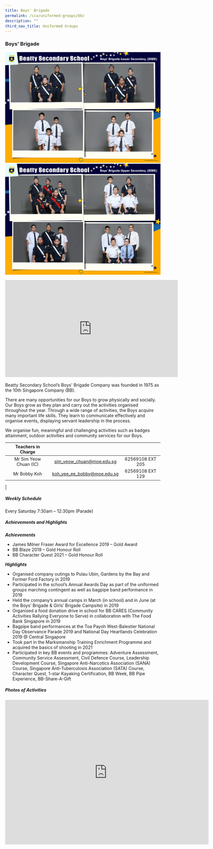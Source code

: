```yaml
---
title: Boys' Brigade
permalink: /cca/uniformed-groups/bb/
description: ""
third_nav_title: Uniformed Groups
---
```

### **Boys' Brigade**
![BB Lower Sec](/images/CCA%202022/boys'-brigade-lower-secondary.png)
<br>
![BB Upper Sec](/images/CCA%202022/boys'-brigade-upper-secondary.png)
		 
<iframe allowfullscreen="" allow="accelerometer; autoplay; clipboard-write; encrypted-media; gyroscope; picture-in-picture" frameborder="0" title="Beatty Secondary School - Boys' Brigade" src="https://www.youtube.com/embed/lfxALpY2TbU" height="315" width="560"></iframe>

Beatty Secondary School’s Boys' Brigade Company was founded in 1975 as the 10th Singapore Company (BB).

There are many opportunities for our Boys to grow physically and socially. Our Boys grow as they plan and carry out the activities organised throughout the year. Through a wide range of activities, the Boys acquire many important life skills. They learn to communicate effectively and organise events, displaying servant leadership in the process.

We organise fun, meaningful and challenging activities such as badges attainment, outdoor activities and community services for our Boys.

| Teachers in Charge |  |  |
|:---:|:---:|:---:|
| Mr Sim Yeow Chuan (IC) |	sim_yeow_chuan@moe.edu.sg |	62569108 EXT 205 |
| Mr Bobby Koh |	koh_yee_ee_bobby@moe.edu.sg |	62569108 EXT 129 |
|

##### **Weekly Schedule**
Every Saturday 7:30am – 12:30pm (Parade)

##### **Achievements and Highlights**
**_Achievements_**
*   James Milner Fraser Award for Excellence 2019 – Gold Award
*   BB Blaze 2019 – Gold Honour Roll
*   BB Character Quest 2021 – Gold Honour Roll

**_Highlights_**
*   Organised company outings to Pulau Ubin, Gardens by the Bay and Former Ford Factory in 2019
*   Participated in the school’s Annual Awards Day as part of the uniformed groups marching contingent as well as bagpipe band performance in 2019
*   Held the company’s annual camps in March (in school) and in June (at the Boys’ Brigade &amp; Girls’ Brigade Campsite) in 2019
*   Organised a food donation drive in school for BB CARES (Community Activities Rallying Everyone to Serve) in collaboration with The Food Bank Singapore in 2019
*   Bagpipe band performances at the Toa Payoh West-Balestier National Day Observance Parade 2019 and National Day Heartlands Celebration 2019 @ Central Singapore
*   Took part in the Marksmanship Training Enrichment Programme and acquired the basics of shooting in 2021
*   Participated in key BB events and programmes: Adventure Assessment, Community Service Assessment, Civil Defence Course, Leadership Development Course, Singapore Anti-Narcotics Association (SANA) Course, Singapore Anti-Tuberculosis Association (SATA) Course, Character Quest, 1-star Kayaking Certification, BB Week, BB Pipe Experience, BB-Share-A-Gift

##### **Photos of Activities**

<iframe allowfullscreen="true" height="469" width="660" frameborder="0" src="https://docs.google.com/presentation/d/e/2PACX-1vSE5Pa0Okw1EmrAQBvWZcHKxZPz4GkbFe_0J-pwelWFPZ6qxIm5nFjtmbJ7HzDtxYhZgO8OT0BB36Cc/embed?start=false&amp;loop=false&amp;delayms=3000"></iframe>